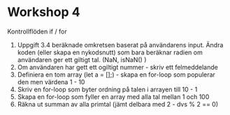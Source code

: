 # Workshop 4

Kontrollflöden if / for

1. Uppgift 3.4 beräknade omkretsen baserat på användarens input. Ändra koden (eller skapa en nykodsnutt) som bara beräknar radien om användaren ger ett giltigt tal. (NaN, isNaN() )
2. Om användaren har gett ett ogiltigt nummer - skriv ett felmeddelande
3. Definiera en tom array (let a = [];) - skapa en for-loop som populerar den men värdena 1 - 10
4. Skriv en for-loop som byter ordning på talen i arrayen till 10 - 1
5. Skapa en for-loop som fyller en array med alla tal mellan 1 och 100
6. Räkna ut summan av alla primtal (jämt delbara med 2 - dvs <tal> % 2 == 0)
